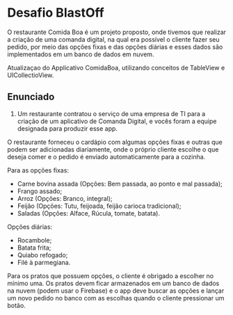 # Desafio BlastOff

O restaurante Comida Boa é um projeto proposto, onde tivemos que realizar a criação de uma comanda digital, na qual era possível o cliente fazer seu pedido, por meio das opções fixas e das opções diárias e esses dados são implementados em um banco de dados em nuvem.

Atualizaçao do Applicativo ComidaBoa, utilizando conceitos de TableView e UICollectioView.

## Enunciado

1.  Um restaurante contratou o serviço de uma empresa de TI para a criação de um aplicativo de Comanda Digital, e vocês foram a equipe designada para produzir esse app.

O restaurante forneceu o cardápio com algumas opções fixas e outras que podem ser adicionadas diariamente, onde o próprio cliente escolhe o que deseja comer e o pedido é enviado automaticamente para a cozinha.

Para as opções fixas:

-   Carne bovina assada (Opções: Bem passada, ao ponto e mal passada);
-   Frango assado;
-   Arroz (Opções: Branco, integral);
-   Feijão (Opções: Tutu, feijoada, feijão carioca tradicional);
-   Saladas (Opções: Alface, Rúcula, tomate, batata).

Opções diárias:

-   Rocambole;
-   Batata frita;
-   Quiabo refogado;
-   Filé à parmegiana.

Para os pratos que possuem opções, o cliente é obrigado a escolher no mínimo uma. Os pratos devem ficar armazenados em um banco de dados na nuvem (podem usar o Firebase) e o app deve buscar as opções e lançar um novo pedido no banco com as escolhas quando o cliente pressionar um botão.
